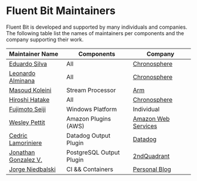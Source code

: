 # Fluent Bit Maintainers

Fluent Bit is developed and supported by many individuals and companies.  The following table list the names of maintainers per components and the company supporting their work.

| Maintainer Name                                       | Components               | Company                                           |
| :---------------------------------------------------- | ------------------------ | ------------------------------------------------- |
| [Eduardo Silva](https://github.com/edsiper)           | All                      | [Chronosphere](https://chronosphere.io)                  |
| [Leonardo Alminana](https://github.com/leonardo-albertovich) | All               | [Chronosphere](https://chronosphere.io)                  |
| [Masoud Koleini](https://github.com/koleini)          | Stream Processor         | [Arm](https://www.arm.com/)                       |
| [Hiroshi Hatake](https://github.com/cosmo0920)        | All                      | [Chronosphere](https://chronosphere.io)                  |
| [Fujimoto Seiji](https://github.com/fujimotos)        | Windows Platform         | Individual                                        |
| [Wesley Pettit](https://github.com/PettitWesley)      | Amazon Plugins (AWS)     | [Amazon Web Services](https://aws.amazon.com/)    |
| [Cedric Lamoriniere](https://github.com/clamoriniere) | Datadog Output Plugin    | [Datadog](https://www.datadoghq.com/)             |
| [Jonathan Gonzalez V.](https://github.com/sxd)        | PostgreSQL Output Plugin | [2ndQuadrant](https://www.2ndquadrant.com/en/)    |
| [Jorge Niedbalski](https://github.com/niedbalski)     | CI && Containers         | [Personal Blog](https://niedbalski.dev/)                 |
